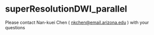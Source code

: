 # superResolutionDWI_parallel
Please contact Nan-kuei Chen ( nkchen@email.arizona.edu ) with your questions
